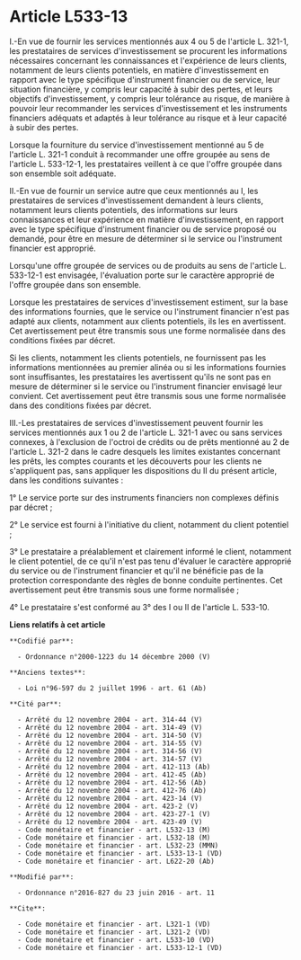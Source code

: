 # Article L533-13

I.-En vue de fournir les services mentionnés aux 4 ou 5 de l'article L. 321-1, les prestataires de services d'investissement
se procurent les informations nécessaires concernant les connaissances et l'expérience de leurs clients, notamment de leurs
clients potentiels, en matière d'investissement en rapport avec le type spécifique d'instrument financier ou de service, leur
situation financière, y compris leur capacité à subir des pertes, et leurs objectifs d'investissement, y compris leur
tolérance au risque, de manière à pouvoir leur recommander les services d'investissement et les instruments financiers
adéquats et adaptés à leur tolérance au risque et à leur capacité à subir des pertes. 

Lorsque la fourniture du service d'investissement mentionné au 5 de l'article L. 321-1 conduit à recommander une offre
groupée au sens de l'article L. 533-12-1, les prestataires veillent à ce que l'offre groupée dans son ensemble soit
adéquate. 

II.-En vue de fournir un service autre que ceux mentionnés au I, les prestataires de services d'investissement demandent à
leurs clients, notamment leurs clients potentiels, des informations sur leurs connaissances et leur expérience en matière
d'investissement, en rapport avec le type spécifique d'instrument financier ou de service proposé ou demandé, pour être en
mesure de déterminer si le service ou l'instrument financier est approprié. 

Lorsqu'une offre groupée de services ou de produits au sens de l'article L. 533-12-1 est envisagée, l'évaluation porte sur le
caractère approprié de l'offre groupée dans son ensemble. 

Lorsque les prestataires de services d'investissement estiment, sur la base des informations fournies, que le service ou
l'instrument financier n'est pas adapté aux clients, notamment aux clients potentiels, ils les en avertissent. Cet
avertissement peut être transmis sous une forme normalisée dans des conditions fixées par décret. 

Si les clients, notamment les clients potentiels, ne fournissent pas les informations mentionnées au premier alinéa ou si les
informations fournies sont insuffisantes, les prestataires les avertissent qu'ils ne sont pas en mesure de déterminer si le
service ou l'instrument financier envisagé leur convient. Cet avertissement peut être transmis sous une forme normalisée dans
des conditions fixées par décret. 

III.-Les prestataires de services d'investissement peuvent fournir les services mentionnés aux 1 ou 2 de l'article L. 321-1
avec ou sans services connexes, à l'exclusion de l'octroi de crédits ou de prêts mentionné au 2 de l'article L. 321-2 dans le
cadre desquels les limites existantes concernant les prêts, les comptes courants et les découverts pour les clients ne
s'appliquent pas, sans appliquer les dispositions du II du présent article, dans les conditions suivantes : 

1° Le service porte sur des instruments financiers non complexes définis par décret ; 

2° Le service est fourni à l'initiative du client, notamment du client potentiel ; 

3° Le prestataire a préalablement et clairement informé le client, notamment le client potentiel, de ce qu'il n'est pas tenu
d'évaluer le caractère approprié du service ou de l'instrument financier et qu'il ne bénéficie pas de la protection
correspondante des règles de bonne conduite pertinentes. Cet avertissement peut être transmis sous une forme normalisée ; 

4° Le prestataire s'est conformé au 3° des I ou II de l'article L. 533-10.

**Liens relatifs à cet article**

	**Codifié par**:

	  - Ordonnance n°2000-1223 du 14 décembre 2000 (V)

	**Anciens textes**:

	  - Loi n°96-597 du 2 juillet 1996 - art. 61 (Ab)

	**Cité par**:

	  - Arrêté du 12 novembre 2004 - art. 314-44 (V)
	  - Arrêté du 12 novembre 2004 - art. 314-49 (V)
	  - Arrêté du 12 novembre 2004 - art. 314-50 (V)
	  - Arrêté du 12 novembre 2004 - art. 314-55 (V)
	  - Arrêté du 12 novembre 2004 - art. 314-56 (V)
	  - Arrêté du 12 novembre 2004 - art. 314-57 (V)
	  - Arrêté du 12 novembre 2004 - art. 412-113 (Ab)
	  - Arrêté du 12 novembre 2004 - art. 412-45 (Ab)
	  - Arrêté du 12 novembre 2004 - art. 412-56 (Ab)
	  - Arrêté du 12 novembre 2004 - art. 412-76 (Ab)
	  - Arrêté du 12 novembre 2004 - art. 423-14 (V)
	  - Arrêté du 12 novembre 2004 - art. 423-2 (V)
	  - Arrêté du 12 novembre 2004 - art. 423-27-1 (V)
	  - Arrêté du 12 novembre 2004 - art. 423-49 (V)
	  - Code monétaire et financier - art. L532-13 (M)
	  - Code monétaire et financier - art. L532-18 (M)
	  - Code monétaire et financier - art. L532-23 (MMN)
	  - Code monétaire et financier - art. L533-13-1 (VD)
	  - Code monétaire et financier - art. L622-20 (Ab)

	**Modifié par**:

	  - Ordonnance n°2016-827 du 23 juin 2016 - art. 11

	**Cite**:

	  - Code monétaire et financier - art. L321-1 (VD)
	  - Code monétaire et financier - art. L321-2 (VD)
	  - Code monétaire et financier - art. L533-10 (VD)
	  - Code monétaire et financier - art. L533-12-1 (VD)

